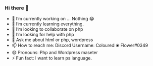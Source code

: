 ### Hi there 👋

<!--
**colouredflower/colouredflower** is a ✨ _special_ ✨ repository because its `README.md` (this file) appears on your GitHub profile.

Here are some ideas to get you started:
-->
- 🔭 I’m currently working on ... Nothing 😂
- 🌱 I’m currently learning everything.
- 👯 I’m looking to collaborate on php
- 🤔 I’m looking for help with php
- 💬 Ask me about html or php, wordpress
- 📫 How to reach me: Discord Username: Coloured ❀ Flower#0349
- 😄 Pronouns: Php and Wordpress maseter
- ⚡ Fun fact: I want to learn ps language.

